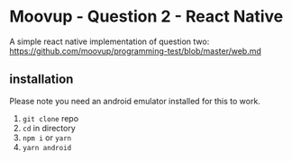 # Moovup - Question 2 - React Native

A simple react native implementation of question two: https://github.com/moovup/programming-test/blob/master/web.md

## installation

Please note you need an android emulator installed for this to work.

1. `git clone` repo
2. `cd` in directory
3. `npm i` or `yarn`
4. `yarn android`
